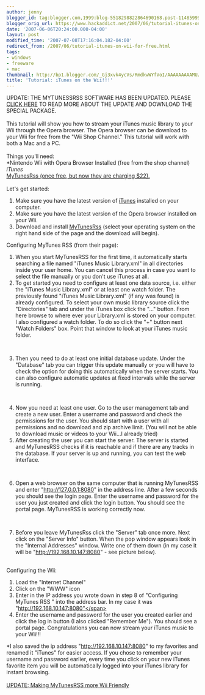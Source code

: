 ```yaml
---
author: jenny
blogger_id: tag:blogger.com,1999:blog-5518298822864690168.post-1148599944492015331
blogger_orig_url: https://www.hackaddict.net/2007/06/tutorial-itunes-on-wii-for-free.html
date: '2007-06-06T20:24:00.000-04:00'
layout: post
modified_time: '2007-07-08T17:16:04.182-04:00'
redirect_from: /2007/06/tutorial-itunes-on-wii-for-free.html
tags:
- windows
- freeware
- mac
thumbnail: http://bp1.blogger.com/_Gj3xvk4ycVs/RmdkwWYfVoI/AAAAAAAAAMU/xj8XaZzgzD0/s72-c/server.jpg
title: 'Tutorial: iTunes on the Wii!!!'
---
```


UPDATE:  THE MYTUNESSRSS SOFTWARE HAS BEEN UPDATED.  PLEASE <a href="http://hackaddict.blogspot.com/2007/06/update-stream-itunes-on-wii.html">CLICK HERE</a> TO READ MORE ABOUT THE UPDATE AND DOWNLOAD THE SPECIAL PACKAGE.<br /><br />This tutorial will show you how to stream your iTunes music library to your Wii through the Opera browser.  The Opera browser can be download to your Wii for free from the "Wii Shop Channel."  This tutorial will work with both a Mac and a PC.<br /><br />Things you'll need:<br />*Nintendo Wii with Opera Browser Installed (free from the shop channel)<br />*iTunes<br />*<a href="http://www.codewave.de/products/mytunesrss/">MyTunesRss (once free, but now they are charging $22).</a><br /><br />Let's get started:<ol><li>Make sure you have the latest version of <a href="http://www.apple.com/itunes/download/">iTunes</a> installed on your computer.</li><li>Make sure you have the latest version of the Opera browser installed on your Wii.</li><li>Download and install <a href="http://www.codewave.de/products/mytunesrss/">MyTunesRss</a> (select your operating system on the right hand side of the page and the download will begin).</li></ol>Configuring MyTunes RSS (from their page):<ol><li><span class="postbody"> When you start MyTunesRSS for the first</span><span class="postbody"> time, it automatically starts searching a file</span><span class="postbody"> named "iTunes Music Library.xml" in all</span><span class="postbody"> direc</span><span class="postbody">tories</span><span class="postbody"> ins</span><span class="postbody">ide your user home. You can cancel this process in case you want to select the file manually or you don't use iTunes at</span><span class="postbody"> all.</span></li><li><span class="postbody">To get started you need to configure at least one </span><span class="postbody">data source, i.e. either the "iTunes Music Library.xml" or</span><span class="postbody"> at least one watch folder. The previously found </span><span class="postbody">"iT</span><span class="postbody">unes Music Library.xml" (if any was found) is already configured.   To select your own music library source clic</span><span class="postbody">k the "Directories" tab and under the iTunes box click the "..." button.  From here browse to where ever your Library.xml is</span><span class="postbody"> sto</span><span class="postbody">red on your computer.  I also configured a watch folder.  To do so click the "+" button next "Watch Folders" box.  Point that window to look at your iTunes music folder.</span><br /><br /><a onblur="try {parent.deselectBloggerImageGracefully();} catch(e) {}" href="http://bp1.blogger.com/_Gj3xvk4ycVs/RmdkwWYfVoI/AAAAAAAAAMU/xj8XaZzgzD0/s1600-h/server.jpg"><img style="margin: 0px auto 10px; display: block; text-align: center; cursor: pointer;" src="http://bp1.blogger.com/_Gj3xvk4ycVs/RmdkwWYfVoI/AAAAAAAAAMU/xj8XaZzgzD0/s320/server.jpg" alt="" id="BLOGGER_PHOTO_ID_5073134287060948610" border="0" /><br /></a></li><li><span class="postbody">Then you need to do at least on</span><span class="postbody">e initial</span><span class="postbody"> database </span><span class="postbody">update</span><span class="postbody">.</span><span class="postbody"> Under</span><span class="postbody"> the "Database" tab you</span><span class="postbody"> can trigger this update manually or </span><span class="postbody">you will have to check the option for doing this automatically when the server starts. You can</span><span class="postbody"> also configure automatic updates at fixed</span><span class="postbody"> intervals while the server is running.<br /><br /></span><a onblur="try {parent.deselectBloggerImageGracefully();} catch(e) {}" href="http://bp1.blogger.com/_Gj3xvk4ycVs/RmdlDWYfVpI/AAAAAAAAAMc/6b4xdMnwTuY/s1600-h/data.jpg"><img style="margin: 0px auto 10px; display: block; text-align: center; cursor: pointer;" src="http://bp1.blogger.com/_Gj3xvk4ycVs/RmdlDWYfVpI/AAAAAAAAAMc/6b4xdMnwTuY/s320/data.jpg" alt="" id="BLOGGER_PHOTO_ID_5073134613478463122" border="0" /><br /></a></li><li><span class="postbody">Now you need at least one user. Go to the user</span><span class="postbody"> management tab and create a new user.</span><span class="postbody"> Enter a username and password and check the</span><span class="postbody"> permissions for the use</span><span class="postbody">r. You should start with a user with all permissions and no download and zip archive limit.   (You will not be able to download music or videos to your Wii...I already tried)<br /></span></li><li><span class="postbody">After creating the user you can start the serv</span><span class="postbody">er. The server is started and MyTunesRSS checks if it is reachable and if there are any tracks in the database. If your server is up and running, you can test the web interface.<br /><br /></span><a onblur="try {parent.deselectBloggerImageGracefully();} catch(e) {}" href="http://bp3.blogger.com/_Gj3xvk4ycVs/Rmdlv2YfVqI/AAAAAAAAAMk/3G-JL6jFi2I/s1600-h/User.jpg"><img style="margin: 0px auto 10px; display: block; text-align: center; cursor: pointer;" src="http://bp3.blogger.com/_Gj3xvk4ycVs/Rmdlv2YfVqI/AAAAAAAAAMk/3G-JL6jFi2I/s320/User.jpg" alt="" id="BLOGGER_PHOTO_ID_5073135377982641826" border="0" /></a><br /></li><li><span class="postbody">Open a web browser on the same computer that is running MyTunesRSS and enter "http://127.0.0.1:8080" in the address line. After a few seconds you should see the login page. Enter the username and password for the user you just created and click the login button. You should see the portal page. My</span><span class="postbody">TunesRSS is working correctly now.<br /><br /></span><a onblur="try {parent.deselectBloggerImageGracefully();} catch(e) {}" href="http://bp2.blogger.com/_Gj3xvk4ycVs/RmdkHmYfVnI/AAAAAAAAAMM/EfdMB5Hd7sE/s1600-h/ishot-7.jpg"><img style="margin: 0px auto 10px; display: block; text-align: center; cursor: pointer;" src="http://bp2.blogger.com/_Gj3xvk4ycVs/RmdkHmYfVnI/AAAAAAAAAMM/EfdMB5Hd7sE/s400/ishot-7.jpg" alt="" id="BLOGGER_PHOTO_ID_5073133586981279346" border="0" /></a><span class="postbody"><br /></span></li><li><span class="postbody">Before you leave MyTunesRss click the "Server" tab once more.  Next click on the "Server Info" button.  When the pop window appears look in the "Internal Addresses" window.  Write one of them down (in my case it will be "http://192.168.10.147:8080" - see picture below).</span><a onblur="try {parent.deselectBloggerImageGracefully();} catch(e) {}" href="http://bp2.blogger.com/_Gj3xvk4ycVs/Rmde5mYfViI/AAAAAAAAALk/UUSijviPHe4/s1600-h/ip.jpg"><img style="margin: 0px auto 10px; display: block; text-align: center; cursor: pointer;" src="http://bp2.blogger.com/_Gj3xvk4ycVs/Rmde5mYfViI/AAAAAAAAALk/UUSijviPHe4/s400/ip.jpg" alt="" id="BLOGGER_PHOTO_ID_5073127848904971810" border="0" /></a></li></ol><br />Configuring the Wii:<br /><ol><li>Load the "Internet Channel"</li><li>Click on the "WWW" icon</li><li>Enter in the IP address you wrote down in step 8 of "Configuring MyTunes RSS "  <span class="postbody">into the address bar.  In my case it was </span><span class="postbody">"http://192.168.10.147:8080"</span></li><li><span class="postbody">Enter the username and password for the user you created earlier and click the log in button (I also clicked "Remember Me").  You should see a portal page.  Congratulations you can now stream your iTunes music to your Wii!!!</span></li></ol>*I also saved the ip address "<span class="postbody">http://192.168.10.147:8080</span><span class="postbody">" to my favorites and renamed it "iTunes" for easier access.  If you chose to remember your username and password earlier, every time you click on your new iTunes favorite item you will be automatically logged into your iTunes library for instant browsing.<br /><br /></span><a href="http://hackaddict.blogspot.com/2007/06/update-stream-itunes-on-wii.html">UPDATE: Making MyTunesRSS more Wii Friendly</a>